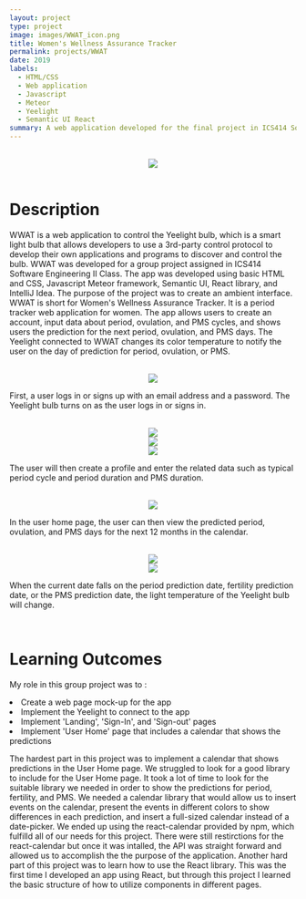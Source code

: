 ```yaml
---
layout: project
type: project
image: images/WWAT_icon.png
title: Women's Wellness Assurance Tracker
permalink: projects/WWAT
date: 2019
labels:
  - HTML/CSS
  - Web application
  - Javascript
  - Meteor
  - Yeelight
  - Semantic UI React
summary: A web application developed for the final project in ICS414 Software Engineering II class. 
---
```

<br>

<div align="middle"><img class="ui image" src="../images/WWAT_LandingPage.png"></div>
  
<br>

<h1>Description</h1>
<p>
WWAT is a web application to control the Yeelight bulb, which is a smart light bulb that allows developers to use a 3rd-party control protocol to develop their own applications and programs to discover and control the bulb. 
WWAT was developed for a group project assigned in ICS414 Software Engineering II Class. 
The app was developed using basic HTML and CSS, Javascript Meteor framework, Semantic UI, React library, and IntelliJ Idea. 
The purpose of the project was to create an ambient interface.
WWAT is short for Women's Wellness Assurance Tracker. 
It is a period tracker web application for women.
The app allows users to create an account, input data about period, ovulation, and PMS cycles, and shows users the prediction for the next period, ovulation, and PMS days. 
The Yeelight connected to WWAT changes its color temperature to notify the user on the day of prediction for period, ovulation, or PMS.
</p>

<br>

<div align="middle"><img class="ui image" src="../images/WWAT_Login.png"></div>
<p>
First, a user logs in or signs up with an email address and a password. The Yeelight bulb turns on as the user logs in or signs in. 
</p>

<br>

<div align="middle"><img class="ui image" src="../images/WWAT_CreateProfile.png"></div>
<div align="middle"><img class="ui image" src="../images/WWAT_EditProfile.png"></div>
<div align="middle"><img class="ui image" src="../images/WWAT_InputData.png"></div>
<p>
The user will then create a profile and enter the related data such as typical period cycle and period duration and PMS duration.
</p>

<br>

<div align="middle"><img class="ui image" src="../images/WWAT_UserHome.png"></div>
<p>
In the user home page, the user can then view the predicted period, ovulation, and PMS days for the next 12 months in the calendar. 
</p>

<br>

<div align="middle"><img class="ui image" src="../images/WWAT_UserHome2.png"></div>
<div align="middle"><img class="ui image" src="../images/WWAT_UserHome3.png"></div>
<p>
When the current date falls on the period prediction date, fertility prediction date, or the PMS prediction date, the light temperature of the Yeelight bulb will change. 
</p>

<br>

<h1>Learning Outcomes</h1>
<p>
My role in this group project was to : 
	<li> Create a web page mock-up for the app </li>
	<li> Implement the Yeelight to connect to the app </li>
	<li> Implement 'Landing', 'Sign-In', and 'Sign-out' pages </li>
	<li> Implement 'User Home' page that includes a calendar that shows the predictions </li>
</p>
<p>
The hardest part in this project was to implement a calendar that shows predictions in the User Home page. 
We struggled to look for a good library to include for the User Home page. 
It took a lot of time to look for the suitable library we needed in order to show the predictions for period, fertility, and PMS. 
We needed a calendar library that would allow us to insert events on the calendar, present the events in different colors to show differences in each prediction, and insert a full-sized calendar instead of a date-picker.
We ended up using the react-calendar provided by npm, which fulfilld all of our needs for this project. 
There were still restirctions for the react-calendar but once it was intalled, the API was straight forward and allowed us to accomplish the the purpose of the application. 
Another hard part of this project was to learn how to use the React library. 
This was the first time I developed an app using React, but through this project I learned the basic structure of how to utilize components in different pages. 
</p>

<br>
